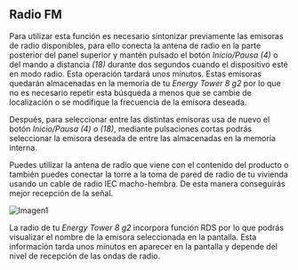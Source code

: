 ## Radio FM

Para utilizar esta función es necesario sintonizar previamente las emisoras de radio disponibles, para ello conecta la antena de radio en la parte posterior del panel superior y mantén pulsado el botón *Inicio/Pausa (4)*  o del mando a distancia *(18)* durante dos segundos cuando el dispositivo esté en modo radio. Esta operación tardará unos minutos. Estas emisoras quedarán almacenadas en la memoria de tu *Energy Tower 8 g2* por lo que no es necesario repetir esta búsqueda a menos que se cambie de localización o se modifique la frecuencia de la emisora deseada.

Después, para seleccionar entre las distintas emisoras usa de nuevo el botón *Inicio/Pausa (4) o (18)*, mediante pulsaciones cortas podrás seleccionar la emisora deseada de entre las almacenadas en la memoria interna.

Puedes utilizar la antena de radio que viene con el contenido del producto o también puedes conectar la torre a la toma de pared de radio de tu vivienda usando un cable de radio IEC macho-hembra. De esta manera conseguirás mejor recepción de la señal.

   ![Imagen1](http://static.energysistem.com/images/manuals/42360/59563b1c48efa.jpg)
   
La radio de tu *Energy Tower 8 g2* incorpora función RDS por lo que podrás visualizar el nombre de la emisora seleccionada en la pantalla. Esta información tarda unos minutos en aparecer en la pantalla y depende del nivel de recepción de las ondas de radio. 
